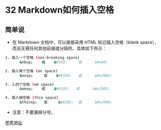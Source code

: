 # 32 Markdown如何插入空格   

## 简单说

- 在 Markdown 文档中，可以直接采用 HTML 标记插入空格（blank space），而且无需任何其他前缀或分隔符。具体如下所示：

```bash
1. 插入一个空格 (non-breaking space)
　　　　&nbsp;    或    &#160;     或      &#xA0;

2. 插入两个空格 (en space)
　　　　&ensp;     或    &#8194;   或      &#x2002;

3. 入四个空格 (em space)
　　　　&emsp;    或    &#8195;   或      &#x2003;

4. 插入细空格 (thin space)
　　　　&thinsp;   或     &#8201;  或      &#x2009;
```

- 注意：不要漏掉分号。



[参考地址](https://www.cnblogs.com/klchang/p/10203404.html)   
